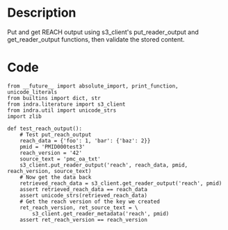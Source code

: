 # Description
Put and get REACH output using s3_client's put_reader_output and get_reader_output functions, then validate the stored content.

# Code
```
from __future__ import absolute_import, print_function, unicode_literals
from builtins import dict, str
from indra.literature import s3_client
from indra.util import unicode_strs
import zlib

def test_reach_output():
    # Test put_reach_output
    reach_data = {'foo': 1, 'bar': {'baz': 2}}
    pmid = 'PMID000test3'
    reach_version = '42'
    source_text = 'pmc_oa_txt'
    s3_client.put_reader_output('reach', reach_data, pmid, reach_version, source_text)
    # Now get the data back
    retrieved_reach_data = s3_client.get_reader_output('reach', pmid)
    assert retrieved_reach_data == reach_data
    assert unicode_strs(retrieved_reach_data)
    # Get the reach version of the key we created
    ret_reach_version, ret_source_text = \
        s3_client.get_reader_metadata('reach', pmid)
    assert ret_reach_version == reach_version

```
